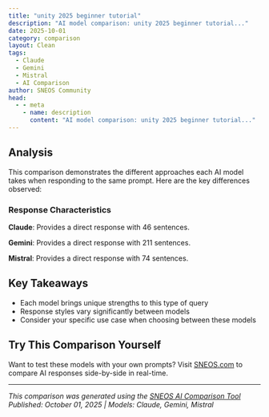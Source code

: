 ```yaml
---
title: "unity 2025 beginner tutorial"
description: "AI model comparison: unity 2025 beginner tutorial..."
date: 2025-10-01
category: comparison
layout: Clean
tags:
  - Claude
  - Gemini
  - Mistral
  - AI Comparison
author: SNEOS Community
head:
  - - meta
    - name: description
      content: "AI model comparison: unity 2025 beginner tutorial..."
---
```


<ChatComparison
  title="unity 2025 beginner tutorial"
  prompt="unity 2025 beginner tutorial"
  :responses='{"Claude": "# Unity 2025 Beginner Tutorial\n\nWelcome to Unity! Here\u0027s a comprehensive beginner\u0027s guide to get you started with Unity 2025.\n\n## 1. Getting Started\n\n### Installation\n1. Download **Unity Hub** from unity.com\n2. Install **Unity 2025.1 LTS** (Long Term Support)\n3. Choose **Visual Studio** or **VS Code** as your code editor\n4. Create a Unity ID account\n\n### Creating Your First Project\n1. Open Unity Hub\n2. Click **\u0022New Project\u0022**\n3. Select **\u00223D Core\u0022** template\n4. Name your project (e.g., \u0022MyFirstGame\u0022)\n5. Choose a location and click **\u0022Create Project\u0022**\n\n## 2. Unity Interface Overview\n\n### Main Windows\n- **Scene View**: Where you build and arrange your game\n- **Game View**: How players will see your game\n- **Hierarchy**: Lists all objects in your scene\n- **Inspector**: Shows properties of selected objects\n- **Project**: Your game assets (scripts, textures, sounds)\n- **Console**: Shows errors and debug messages\n\n### Navigation\n- **Scene View Controls**:\n - Right-click \u002B drag: Look around\n - Middle mouse \u002B drag: Pan\n - Scroll wheel: Zoom\n - Alt \u002B left-click \u002B drag: Orbit around objects\n\n## 3. Basic Concepts\n\n### GameObjects\nEverything in Unity is a GameObject:\n- Cameras, lights, 3D models, UI elements\n- Empty objects for organization\n- Prefabs (reusable object templates)\n\n### Components\nGameObjects have components that define behavior:\n- **Transform**: Position, rotation, scale\n- **Renderer**: How object appears\n- **Collider**: For physics interactions\n- **Scripts**: Custom behavior you write\n\n## 4. Your First Scene\n\n### Adding Objects\n1. **Right-click in Hierarchy** \u2192 **3D Object** \u2192 **Cube**\n2. In Inspector, modify Transform values:\n - Position: (0, 0, 0)\n - Scale: (1, 1, 1)\n\n### Adding a Player Controller\n\u0060\u0060\u0060csharp\nusing UnityEngine;\n\npublic class PlayerController : MonoBehaviour\n{\n public float moveSpeed = 5f;\n \n void Update()\n {\n float horizontal = Input.GetAxis(\u0022Horizontal\u0022);\n float vertical = Input.GetAxis(\u0022Vertical\u0022);\n \n Vector3 movement = new Vector3(horizontal, 0, vertical);\n transform.Translate(movement * moveSpeed * Time.deltaTime);\n }\n}\n\u0060\u0060\u0060\n\n### How to Add This Script\n1. Create a script: **Right-click in Project** \u2192 **Create** \u2192 **C# Script**\n2. Name it \u0022PlayerController\u0022\n3. Double-click to open in your code editor\n4. Replace the code with the above\n5. Save the file\n6. Drag the script onto your cube in the Hierarchy\n\n## 5. Essential Unity Features\n\n### Materials and Textures\n1. **Right-click in Project** \u2192 **Create** \u2192 **Material**\n2. Name it \u0022PlayerMaterial\u0022\n3. In Inspector, change **Albedo** color or add a texture\n4. Drag material onto your cube\n\n### Lighting\n- Unity has a **Main Light** by default\n- **Window** \u2192 **Rendering** \u2192 **Lighting** for advanced settings\n\n### Camera\n- Main Camera shows what players see\n- Position it to frame your scene nicely\n- Try Position: (0, 5, -10), Rotation: (30, 0, 0)\n\n## 6. Physics Basics\n\n### Adding Physics\n1. Select your cube\n2. **Add Component** \u2192 **Rigidbody**\n3. Create a floor: **3D Object** \u2192 **Plane**\n4. Scale the plane: (5, 1, 5)\n\n### Simple Jump Script\n\u0060\u0060\u0060csharp\nusing UnityEngine;\n\npublic class PlayerJump : MonoBehaviour\n{\n public float jumpForce = 10f;\n private Rigidbody rb;\n \n void Start()\n {\n rb = GetComponent\u003CRigidbody\u003E();\n }\n \n void Update()\n {\n if (Input.GetKeyDown(KeyCode.Space))\n {\n rb.AddForce(Vector3.up * jumpForce, ForceMode.Impulse);\n ", "Gemini": "Okay, let\u0027s outline a beginner\u0027s tutorial for Unity 2025. I\u0027ll focus on creating a simple, engaging project that covers core Unity concepts. Since it\u0027s 2025, I\u0027ll assume certain features are more streamlined and accessible than they are in the current version of Unity. I\u0027ll also sprinkle in some \u0022future-forward\u0022 elements that might be common in 2025.\n\n**Tutorial Goal: \u0022Cosmic Collector\u0022 - A Simple 3D Game**\n\nIn this game, the player controls a spaceship and collects floating space rocks (cosmic shards) to earn points. There will be simple movement, collision detection, a scoring system, and basic UI.\n\n**Assumptions for Unity 2025:**\n\n* **AI-Assisted Scripting:** Unity has improved AI integration that can help you write code faster and with fewer errors. It can suggest code snippets, debug issues, and even generate entire functions based on natural language descriptions. Think of it as a super-powered autocomplete and coding assistant.\n* **Visual Scripting Enhancements:** Visual scripting tools are now even more powerful and visually intuitive, allowing you to create complex game logic with minimal coding (though scripting is still useful for advanced tasks).\n* **Integrated Asset Marketplace:** The asset store is deeply integrated into the editor, with AI-powered suggestions for assets that match your project\u0027s style and needs.\n* **More Intuitive UI:** The Unity editor is even more user-friendly, with clearer workflows and better discoverability of features.\n* **Real-Time Collaboration:** Collaboration features are seamlessly integrated, allowing multiple developers to work on the same scene simultaneously with minimal conflict.\n* **Cloud-Based Build and Testing:** Building and testing your game on various platforms is easier and faster through integrated cloud services.\n\n**Tutorial Structure:**\n\n**Part 1: Setting Up the Project and the Scene**\n\n1. **Creating a New Project:**\n * Open Unity 2025.\n * Select \u0022New Project.\u0022\n * Choose the \u00223D\u0022 template (or a newer, optimized 3D template if available).\n * Name the project \u0022CosmicCollector.\u0022\n * Set the project location.\n * Click \u0022Create.\u0022\n * **Future Focus:** The project setup might automatically suggest a starting scene with pre-configured lighting and post-processing based on your project name.\n\n2. **Setting Up the Scene View:**\n * Explore the Unity editor interface: the Scene view, Game view, Hierarchy window, Inspector window, Project window, and Console window.\n * Customize the Scene view for better visibility (e.g., change the background color).\n * **Future Focus:** The scene view might have \u0022smart guides\u0022 that automatically align objects and suggest optimal placements.\n\n3. **Creating the Player (Spaceship):**\n * In the Hierarchy window, create a new 3D object: \u0060GameObject -\u003E 3D Object -\u003E Capsule\u0060 (or a more modern 3D primitive).\n * Rename the capsule to \u0022Player.\u0022\n * In the Inspector window:\n * Set the \u0060Position\u0060 to (0, 0, 0).\n * Set the \u0060Scale\u0060 to (1, 1, 1). Adjust as needed for a spaceship-like size.\n * **Future Focus:** Unity might have built-in \u0022Style Guides\u0022 that suggest appropriate scaling and proportions for different object types.\n * Create a new material (Project window -\u003E Create -\u003E Material). Name it \u0022PlayerMaterial.\u0022\n * In the Inspector window for \u0022PlayerMaterial\u0022:\n * Choose a color for the spaceship (e.g., a metallic blue or silver).\n * Adjust the \u0060Metallic\u0060 and \u0060Smoothness\u0060 properties for a more realistic look.\n * Drag the \u0022PlayerMaterial\u0022 from the Project window onto the \u0022Player\u0022 object in the Hierarchy window.\n * **Future Focus:** You might be able to use AI to generate a unique material based on a text description (e.g., \u0022scratched chrome with blue highlights\u0022).\n\n4. **Creating the Environment (Space):**\n * In the Hierarchy window, create a new 3D object: \u0060GameObject -\u003E 3D Object -\u003E Plane\u0060 (or a larger, more efficient \u0022Ground\u0022 object).\n * Rename the plane to \u0022Ground.\u0022\n * Set the \u0060Position\u0060 to (0, -0.5, 0). (Adjust the Y position to be below the player).\n * Set the \u0060Scale\u0060 to (10, 1, 10). (Make it much larger).\n * Create a new material named \u0022SpaceMaterial\u0022 and assign it to the \u0022Ground\u0022 object.\n * Set the color of \u0022SpaceMaterial\u0022 to a dark blue or black.\n * Add a \u0060Particle System\u0060 to the scene (\u0060GameObject -\u003E Effects -\u003E Particle System\u0060).\n * Rename the particle system to \u0022Stars\u0022.\n * Adjust the particle system settings in the inspector to create a starfield effect:\n * Set \u0060Start Speed\u0060 to a low value.\n * Set \u0060Start Size\u0060 to a small value.\n * Set \u0060Max Particles\u0060 to a high value.\n * Use a white or slightly colored \u0060Start Color\u0060.\n * Adjust the shape and emission to cover the game area.\n\n5. **Adding Lighting:**\n * The default scene probably already has a \u0060Directional Light\u0060. Adjust its rotation to simulate sunlight or a faraway star.\n * Experiment with adding a \u0060Point Light\u0060 to the scene for a different lighting effect.\n\n**Part 2: Player Movement**\n\n1. **Creating a C# Script:**\n * In the Project window, create a new C# script: \u0060Create -\u003E C# Script\u0060.\n * Name the script \u0022PlayerController.\u0022\n * Double-click \u0022PlayerController.cs\u0022 to open it in your code editor.\n\n2. **Writing the Player Movement Code:**\n \u0060\u0060\u0060csharp\n using UnityEngine;\n\n public class PlayerController : MonoBehaviour\n {\n public float moveSpeed = 5f; // Speed of the player\n public float rotationSpeed = 300f; // Rotation speed\n\n private Rigidbody rb;\n\n void Start()\n {\n rb = GetComponent\u003CRigidbody\u003E();\n rb.freezeRotation = true; // Prevent the Rigidbody from rotating on its own\n }\n\n void FixedUpdate()\n {\n // Get input from the player\n float horizontalInput = Input.GetAxis(\u0022Horizontal\u0022);\n float verticalInput = Input.GetAxis(\u0022Vertical\u0022);\n\n // Calculate movement direction\n Vector3 movementDirection = new Vector3(horizontalInput, 0, verticalInput).normalized;\n Vector3 movement = movementDirection * moveSpeed * Time.fixedDeltaTime;\n\n // Apply movement to the Rigidbody\n rb.MovePosition(rb.position \u002B movement);\n\n // Rotate the player towards the movement direction\n if (movementDirection != Vector3.zero)\n {\n Quaternion targetRotation = Quaternion.LookRotation(movementDirection);\n rb.rotation = Quaternion.RotateTowards(rb.rotation, targetRotation, rotationSpeed * Time.fixedDeltaTime);\n }\n }\n }\n \u0060\u0060\u0060\n * **Future Focus:** Use the AI code assistant. You could type a comment like \u0022// Move the player based on input\u0022 and the AI might suggest most of the \u0060FixedUpdate\u0060 code block.\n\n3. **Attaching the Script to the Player:**\n * In the Unity editor, select the \u0022Player\u0022 object in the Hierarchy window.\n * Drag the \u0022PlayerController.cs\u0022 script from the Project window onto the \u0022Player\u0022 object in the Inspector window.\n\n4. **Adding a Rigidbody:**\n * Select the \u0022Player\u0022 object.\n * In the Inspector window, click \u0022Add Component\u0022 and search for \u0022Rigidbody.\u0022\n * Add a \u0060Rigidbody\u0060 component.\n * **Important:** In the Rigidbody component, check the \u0022Freeze Rotation\u0022 boxes for X, Y, and Z to prevent the spaceship from tipping over.\n\n5. **Testing the Movement:**\n * Press the \u0022Play\u0022 button.\n * Use the WASD or arrow keys to move the spaceship.\n\n**Part 3: Creating Collectible Objects and Scoring**\n\n1. **Creating the Collectible (Cosmic Shard):**\n * In the Hierarchy window, create a new 3D object: \u0060GameObject -\u003E 3D Object -\u003E Sphere\u0060.\n * Rename the sphere to \u0022CosmicShard.\u0022\n * Adjust the \u0060Position\u0060 to be somewhere in front of the player (e.g., (0, 1, 5)).\n * Create a new material named \u0022ShardMaterial\u0022 and assign it to the \u0022CosmicShard.\u0022\n * Choose a bright, glowing color for the shard (e.g., a bright purple or green).\n * Add a \u0060Point Light\u0060 to the \u0022CosmicShard\u0022 to make it glow even more.\n * Add a \u0060Rotation\u0060 Script to make the shard rotate slowly.\n \u0060\u0060\u0060csharp\n using UnityEngine;\n\n public class RotateObject : MonoBehaviour\n {\n public float rotationSpeed = 30f;\n\n void Update()\n {\n transform.Rotate(Vector3.up, rotationSpeed * Time.deltaTime);\n }\n }\n \u0060\u0060\u0060\n\n2. **Adding a Collider:**\n * Select the \u0022CosmicShard\u0022 object.\n * In the Inspector window, add a \u0022Sphere Collider\u0022 component.\n * Make sure the \u0022Is Trigger\u0022 box is checked on the Sphere Collider.\n\n3. **Creating the Scoring System:**\n * Create a new C# script named \u0022GameManager.\u0022\n \u0060\u0060\u0060csharp\n using UnityEngine;\n using TMPro; // Required for TextMeshPro\n\n public class GameManager : MonoBehaviour\n {\n public int score = 0;\n public TextMeshProUGUI scoreText; // Reference to the TextMeshPro Text object\n\n void Start()\n {\n UpdateScoreText();\n }\n\n public void AddScore(int points)\n {\n score \u002B= points;\n UpdateScoreText();\n }\n\n void UpdateScoreText()\n {\n scoreText.text = \u0022Score: \u0022 \u002B score;\n }\n }\n \u0060\u0060\u0060\n\n4. **Create the UI:**\n * Create a Canvas: \u0060GameObject -\u003E UI -\u003E Canvas\u0060.\n * Create a TextMeshPro Text object: \u0060GameObject -\u003E UI -\u003E Text - TextMeshPro\u0060.\n * Rename the Text object to \u0022ScoreText.\u0022\n * In the Inspector for \u0022ScoreText\u0022:\n * Set the text to \u0022Score: 0\u0022.\n * Adjust the font size, color, and position to make it visible.\n * Anchor the text to the top-left corner of the screen.\n\n5. **Hooking up the UI and GameManager:**\n * Create an empty GameObject in the scene called \u0022GameManager.\u0022\n * Attach the \u0022GameManager\u0022 script to the \u0022GameManager\u0022 GameObject.\n * Drag the \u0022ScoreText\u0022 object from the Hierarchy window to the \u0060Score Text\u0060 field in the \u0022GameManager\u0022 component in the Inspector.\n\n6. **Detecting Collisions:**\n * Modify the \u0022PlayerController.cs\u0022 script:\n \u0060\u0060\u0060csharp\n using UnityEngine;\n\n public class PlayerController : MonoBehaviour\n {\n public float moveSpeed = 5f;\n public float rotationSpeed = 300f;\n public int scoreValue = 10; // Score for collecting a shard\n\n private Rigidbody rb;\n private GameManager gameManager; // Reference to the GameManager\n\n void Start()\n {\n rb = GetComponent\u003CRigidbody\u003E();\n rb.freezeRotation = true;\n gameManager = GameObject.FindGameObjectWithTag(\u0022GameManager\u0022).GetComponent\u003CGameManager\u003E(); //Find game manager\n if (gameManager == null){\n Debug.LogError(\u0022Game Manager not found. Be sure that a game object with the tag \u0027GameManager\u0027 is in the scene and that the GameManager component is attached\u0022);\n }\n }\n\n void FixedUpdate()\n {\n // ... (movement code from before) ...\n }\n\n void OnTriggerEnter(Collider other)\n {\n if (other.gameObject.CompareTag(\u0022Collectible\u0022))\n {\n gameManager.AddScore(scoreValue);\n Destroy(other.gameObject);\n }\n }\n }\n \u0060\u0060\u0060\n\n7. **Tagging the Collectible:**\n * Select the \u0022CosmicShard\u0022 object.\n * In the Inspector window, click the \u0022Tag\u0022 dropdown and select \u0022Add Tag.\u0022\n * Create a new tag named \u0022Collectible\u0022.\n * Select the \u0022CosmicShard\u0022 object again and assign the \u0022Collectible\u0022 tag to it.\n * Select the \u0022GameManager\u0022 object.\n * In the Inspector window, click the \u0022Tag\u0022 dropdown and select \u0022Add Tag.\u0022\n * Create a new tag named \u0022GameManager\u0022.\n * Select the \u0022GameManager\u0022 object again and assign the \u0022GameManager\u0022 tag to it.\n\n8. **Testing the Collection and Scoring:**\n * Press the \u0022Play\u0022 button.\n * Move the spaceship into the cosmic shard. The shard should disappear, and the score should increase.\n\n9. **Prefabs**\n * Drag the \u0022CosmicShard\u0022 object from the Hierarchy window to the Project window to create a prefab.\n * Delete the CosmicShard from the Hierarchy.\n * Create a script called \u0022SpawnCollectibles\u0022\n \u0060\u0060\u0060csharp\n using UnityEngine;\n\n public class SpawnCollectibles : MonoBehaviour\n {\n public GameObject collectiblePrefab; // Assign your collectible prefab in the Inspector\n public int numberOfCollectibles = 10; // Number of collectibles to spawn\n public float spawnAreaRadius = 15f; // Radius of the area where collectibles will spawn\n\n void Start()\n {\n SpawnCollectiblesInArea();\n }\n\n void SpawnCollectiblesInArea()\n {\n for (int i = 0; i \u003C numberOfCollectibles; i\u002B\u002B)\n {\n // Generate a random position within a circular area\n Vector2 randomCircle = Random.insideUnitCircle * spawnAreaRadius;\n Vector3 spawnPosition = new Vector3(randomCircle.x, 1f, randomCircle.y); // Adjust height as needed\n\n // Instantiate the collectible prefab\n GameObject newCollectible = Instantiate(collectiblePrefab, spawnPosition, Quaternion.identity);\n // Optionally, parent the collectible under the Spawner object\n newCollectible.transform.SetParent(transform);\n }\n }\n }\n\n \u0060\u0060\u0060\n * Add the \u0022SpawnCollectibles\u0022 script to an empty GameObject in the scene called \u0022Spawner\u0022.\n * In the Inspector, drag the \u0022CosmicShard\u0022 prefab to the \u0060collectiblePrefab\u0060 in the \u0060Spawn Collectibles\u0060 Component.\n * Adjust the number of collectables and the spawn area radius to your liking.\n\n**Part 4: (Optional) Polishing and Enhancements**\n\n1. **Sound Effects:**\n * Add sound effects for collecting shards (using \u0060AudioSource\u0060 components and playing sound clips).\n * Consider using a simple background music track.\n\n2. **Particle Effects:**\n * Add a small particle effect when the player collects a shard (e.g., a burst of light).\n\n3. **Improved Movement:**\n * Experiment with different movement styles (e.g., acceleration, deceleration, or a more space-like \u0022drifting\u0022 effect).\n\n4. **More Collectibles:**\n * Spawn multiple collectibles at random locations.\n\n5. **Game Over Condition:**\n * Add a timer or a health system. If the timer runs out or the player\u0027s health reaches zero, display a \u0022Game Over\u0022 screen.\n\n6. **Enemy AI (Simple):**\n * Add a simple enemy that moves towards the player. If the enemy collides with the player, the game ends.\n\n**Future Focus Enhancements (2025):**\n\n* **AI-Driven Level Design:** Use the AI to automatically generate variations of the level layout or to create challenges based on the player\u0027s skill level.\n* **Dynamic Asset Generation:** Use AI to create new visual assets on the fly (e.g., different types of cosmic shards, or even variations in the spaceship\u0027s appearance).\n* **Procedural Animation:** Use procedural animation techniques to create more realistic and dynamic movement for the player\u0027s spaceship.\n* **Augmented Reality (AR) Integration:** If you\u0027re targeting mobile devices, explore adding AR elements that allow the player to collect shards in their real-world environment.\n\n**Key Concepts Covered:**\n\n* Unity Editor Interface\n* Game Objects and Components\n* Materials and Textures\n* Basic C# Scripting\n* Player Input\n* Rigidbody Physics\n* Colliders and Trigger Events\n* UI Elements (TextMeshPro)\n* Sound Effects\n* Particle Effects\n* Prefabs\n\n**Important Considerations for a Beginner Tutorial:**\n\n* **Keep it Simple:** Don\u0027t overwhelm beginners with too much information at once.\n* **Step-by-Step Instructions:** Provide clear and concise instructions for each step.\n* **Explain the \u0022Why\u0022:** Don\u0027t just tell them *what* to do; explain *why* they\u0027re doing it.\n* **Debugging Tips:** Provide common debugging tips and solutions to potential problems.\n* **Encourage Experimentation:** Encourage learners to experiment with the code and settings to see what happens.\n* **Accessibility:** Make sure the tutorial is accessible to learners with different learning styles and abilities.\n* **Break it Down:** Split the tutorial into smaller, manageable chunks.\n\nThis tutorial outline provides a solid foundation for learning Unity 2025. As you progress, you can expand on these concepts and explore more advanced features of the engine. Remember to utilize the AI assistance and integrated tools to speed up your development and learn more efficiently. Good luck!\n", "Mistral": "Creating a beginner tutorial for Unity 2025 involves guiding new users through the basics of the Unity Editor, scripting, and creating a simple project. Here\u2019s a step-by-step guide to get you started:\n\n### Step 1: Setting Up Unity\n\n1. **Download and Install Unity Hub**:\n - Go to the [Unity website](https://unity.com/) and download the Unity Hub.\n - Install Unity Hub and use it to install the latest version of Unity (2025 in this case).\n\n2. **Create a New Project**:\n - Open Unity Hub and click on \u0022New Project.\u0022\n - Choose the \u00223D\u0022 template and name your project (e.g., \u0022MyFirstUnityProject\u0022).\n - Select a location to save your project and click \u0022Create.\u0022\n\n### Step 2: Exploring the Unity Editor\n\n1. **Understanding the Layout**:\n - **Scene View**: Where you design your game world.\n - **Game View**: Where you test your game.\n - **Project Window**: Where you manage your assets.\n - **Hierarchy Window**: Where you manage your game objects.\n - **Inspector Window**: Where you configure properties of selected objects.\n - **Console Window**: Where you see debug messages.\n\n2. **Navigating the Scene**:\n - Use the mouse to navigate around the Scene View.\n - Right-click and drag to rotate the view.\n - Middle-click and drag to pan the view.\n - Scroll wheel to zoom in and out.\n\n### Step 3: Creating Your First Scene\n\n1. **Adding a Ground Plane**:\n - Right-click in the Hierarchy Window and select \u00603D Object \u003E Plane\u0060.\n - This will create a flat surface for your scene.\n\n2. **Adding a Cube**:\n - Right-click in the Hierarchy Window and select \u00603D Object \u003E Cube\u0060.\n - This will create a cube in your scene.\n\n3. **Moving and Scaling Objects**:\n - Select the cube in the Hierarchy Window.\n - Use the Transform tools (Move, Rotate, Scale) in the Scene View to position and scale the cube.\n\n### Step 4: Basic Scripting\n\n1. **Creating a Script**:\n - Right-click in the Project Window and select \u0060Create \u003E C# Script\u0060.\n - Name the script (e.g., \u0022MoveCube\u0022).\n - Double-click the script to open it in your preferred code editor (e.g., Visual Studio).\n\n2. **Writing Your First Script**:\n \u0060\u0060\u0060csharp\n using UnityEngine;\n\n public class MoveCube : MonoBehaviour\n {\n public float speed = 5.0f;\n\n void Update()\n {\n float moveHorizontal = Input.GetAxis(\u0022Horizontal\u0022);\n float moveVertical = Input.GetAxis(\u0022Vertical\u0022);\n\n Vector3 movement = new Vector3(moveHorizontal, 0.0f, moveVertical);\n transform.Translate(movement * speed * Time.deltaTime, Space.World);\n }\n }\n \u0060\u0060\u0060\n\n3. **Attaching the Script**:\n - Drag the script from the Project Window onto the cube in the Hierarchy Window.\n\n### Step 5: Testing Your Game\n\n1. **Play Mode**:\n - Click the \u0022Play\u0022 button at the top of the Unity Editor.\n - Use the arrow keys to move the cube around the scene.\n\n2. **Stopping Play Mode**:\n - Click the \u0022Play\u0022 button again to stop the game.\n\n### Step 6: Building Your Game\n\n1. **Build Settings**:\n - Go to \u0060File \u003E Build Settings\u0060.\n - Select your target platform (e.g., PC, Mac \u0026 Linux Standalone).\n - Click \u0022Build\u0022 and choose a location to save your build.\n\n2. **Running Your Build**:\n - Navigate to the build location and run the executable to play your game.\n\n### Additional Tips\n\n- **Learning Resources**:\n - Unity Learn: [Unity Learn](https://learn.unity.com/)\n - Unity Documentation: [Unity Documentation](https://docs.unity3d.com/Manual/index.html)\n - Unity Forums: [Unity Forums](https://forum.unity.com/)\n\n- **Community and Support**:\n - Join Unity communities on platforms like Reddit, Discord, and Stack Overflow.\n - Participate in Unity events and webinars to stay updated with the latest features and best practices.\n\nBy following these steps, you should have a basic understanding of how to get started with Unity 2025. Happy game development!"}' 
  published-date="19:37"
/>

## Analysis

This comparison demonstrates the different approaches each AI model takes when responding to the same prompt. Here are the key differences observed:

### Response Characteristics

**Claude**: Provides a direct response with 46 sentences. 

**Gemini**: Provides a direct response with 211 sentences. 

**Mistral**: Provides a direct response with 74 sentences. 

## Key Takeaways

- Each model brings unique strengths to this type of query
- Response styles vary significantly between models
- Consider your specific use case when choosing between these models

## Try This Comparison Yourself

Want to test these models with your own prompts? Visit [SNEOS.com](https://sneos.com) to compare AI responses side-by-side in real-time.

---

*This comparison was generated using the [SNEOS AI Comparison Tool](https://sneos.com)*
*Published: October 01, 2025 | Models: Claude, Gemini, Mistral*
